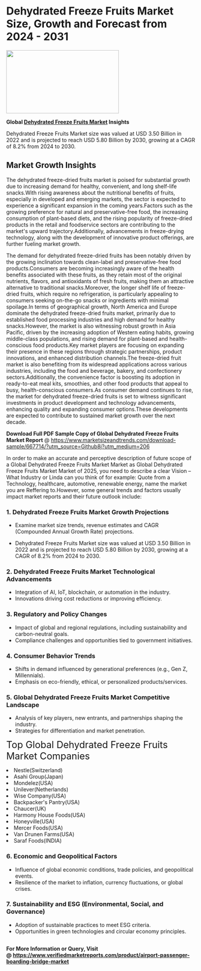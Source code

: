 <H1>Dehydrated Freeze Fruits Market Size, Growth and Forecast from 2024 - 2031</H1><img class="aligncenter size-medium wp-image-584254" src="https://thirdeyenews.in/wp-content/uploads/2024/09/Global-Market-Research-300x168.jpeg" alt="" width="300" height="168" /><p><strong>Global&nbsp;<a href="https://www.marketsizeandtrends.com/download-sample/667714/?utm_source=Github8j?utm_medium=206">Dehydrated Freeze Fruits Market</a> Insights</strong></p><p>Dehydrated Freeze Fruits Market size was valued at USD 3.50 Billion in 2022 and is projected to reach USD 5.80 Billion by 2030, growing at a CAGR of 8.2% from 2024 to 2030.</p><p><h2>Market Growth Insights</h2> <p>The dehydrated freeze-dried fruits market is poised for substantial growth due to increasing demand for healthy, convenient, and long shelf-life snacks.With rising awareness about the nutritional benefits of fruits, especially in developed and emerging markets, the sector is expected to experience a significant expansion in the coming years.Factors such as the growing preference for natural and preservative-free food, the increasing consumption of plant-based diets, and the rising popularity of freeze-dried products in the retail and foodservice sectors are contributing to the market's upward trajectory.Additionally, advancements in freeze-drying technology, along with the development of innovative product offerings, are further fueling market growth.</p> <p>The demand for dehydrated freeze-dried fruits has been notably driven by the growing inclination towards clean-label and preservative-free food products.Consumers are becoming increasingly aware of the health benefits associated with these fruits, as they retain most of the original nutrients, flavors, and antioxidants of fresh fruits, making them an attractive alternative to traditional snacks.Moreover, the longer shelf life of freeze-dried fruits, which require no refrigeration, is particularly appealing to consumers seeking on-the-go snacks or ingredients with minimal spoilage.In terms of geographical growth, North America and Europe dominate the dehydrated freeze-dried fruits market, primarily due to established food processing industries and high demand for healthy snacks.However, the market is also witnessing robust growth in Asia Pacific, driven by the increasing adoption of Western eating habits, growing middle-class populations, and rising demand for plant-based and health-conscious food products.Key market players are focusing on expanding their presence in these regions through strategic partnerships, product innovations, and enhanced distribution channels.The freeze-dried fruit market is also benefiting from its widespread applications across various industries, including the food and beverage, bakery, and confectionery sectors.Additionally, the convenience factor is boosting its adoption in ready-to-eat meal kits, smoothies, and other food products that appeal to busy, health-conscious consumers.As consumer demand continues to rise, the market for dehydrated freeze-dried fruits is set to witness significant investments in product development and technology advancements, enhancing quality and expanding consumer options.These developments are expected to contribute to sustained market growth over the next decade.</p><p><span class=""><strong>Download Full PDF Sample Copy of Global Dehydrated Freeze Fruits Market Report</strong> @ <a href="https://www.marketsizeandtrends.com/download-sample/667714/?utm_source=Github8j?utm_medium=206" target="_blank">https://www.marketsizeandtrends.com/download-sample/667714/?utm_source=Github8j?utm_medium=206</a></span></p><p>In order to make an accurate and perceptive description of future scope of a Global&nbsp;Dehydrated Freeze Fruits Market Market as Global&nbsp;Dehydrated Freeze Fruits Market Market of 2025, you need to describe a clear Vision &ndash; What Industry or Linda can you think of for example: Quote from a Technology, healthcare, automotive, renewable energy, name the market you are Reffering to.However, some general trends and factors usually impact market reports and their future outlook include:</p><h3>1.&nbsp;<strong>Dehydrated Freeze Fruits Market Growth Projections</strong></h3><ul><li>Examine market size trends, revenue estimates and CAGR (Compounded Annual Growth Rate) projections.</li><li><p>Dehydrated Freeze Fruits Market size was valued at USD 3.50 Billion in 2022 and is projected to reach USD 5.80 Billion by 2030, growing at a CAGR of 8.2% from 2024 to 2030.</p></li></ul><h3>2.&nbsp;<strong>Dehydrated Freeze Fruits Market Technological Advancements</strong></h3><ul><li>Integration of AI, IoT, blockchain, or automation in the industry.</li><li>Innovations driving cost reductions or improving efficiency.</li></ul><h3>3.&nbsp;<strong>Regulatory and Policy Changes</strong></h3><ul><li>Impact of global and regional regulations, including sustainability and carbon-neutral goals.</li><li>Compliance challenges and opportunities tied to government initiatives.</li></ul><h3>4.&nbsp;<strong>Consumer Behavior Trends</strong></h3><ul><li>Shifts in demand influenced by generational preferences (e.g., Gen Z, Millennials).</li><li>Emphasis on eco-friendly, ethical, or personalized products/services.</li></ul><h3>5.&nbsp;<strong>Global Dehydrated Freeze Fruits Market Competitive Landscape</strong></h3><ul><li>Analysis of key players, new entrants, and partnerships shaping the industry.</li><li>Strategies for differentiation and market penetration.</li></ul><p data-pm-slice="1 1 []"><span style="color: inherit; font-family: inherit; font-size: 25px;">Top Global Dehydrated Freeze Fruits Market Companies</span></p><div class="" data-test-id=""><p><li>Nestle(Switzerland)</li><li> Asahi Group(Japan)</li><li> Mondelez(USA)</li><li> Unilever(Netherlands)</li><li> Wise Company(USA)</li><li> Backpacker's Pantry(USA)</li><li> Chaucer(UK)</li><li> Harmony House Foods(USA)</li><li> Honeyville(USA)</li><li> Mercer Foods(USA)</li><li> Van Drunen Farms(USA)</li><li> Saraf Foods(INDIA)</li></p></div><h3>6.&nbsp;<strong>Economic and Geopolitical Factors</strong></h3><ul><li>Influence of global economic conditions, trade policies, and geopolitical events.</li><li>Resilience of the market to inflation, currency fluctuations, or global crises.</li></ul><h3>7.&nbsp;<strong>Sustainability and ESG (Environmental, Social, and Governance)</strong></h3><ul><li>Adoption of sustainable practices to meet ESG criteria.</li><li>Opportunities in green technologies and circular economy principles.</li></ul><h2><strong style="font-size: 14px;">For More Information or Query, Visit @&nbsp;</strong><a style="background-color: #ffffff; font-size: 14px;" href="https://www.marketsizeandtrends.com/report/dehydrated-freeze-fruits-market/" target="_blank">https://www.verifiedmarketreports.com/product/airport-passenger-boarding-bridge-market</a></h2>